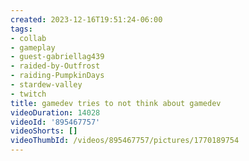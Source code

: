 ```yaml
---
created: 2023-12-16T19:51:24-06:00
tags:
- collab
- gameplay
- guest-gabriellag439
- raided-by-Outfrost
- raiding-PumpkinDays
- stardew-valley
- twitch
title: gamedev tries to not think about gamedev
videoDuration: 14028
videoId: '895467757'
videoShorts: []
videoThumbId: /videos/895467757/pictures/1770189754
---
```

